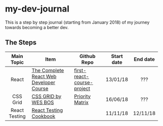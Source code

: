 # my-dev-journal

This is a step by step journal (starting from January 2018) of my journey towards becoming a better dev.

## The Steps

| Main Topic | Item | Github Repo | Start date | End date |
| :------: | ------ | ------ | ------ | :------: |
| React | [The Complete React Web Developer Course](https://completereactcourse.com/) | [first-react-course-project](https://github.com/Kiailandi/first-react-course-project) | 13/01/18 | ??? |
| CSS Grid | [CSS GRID by WES BOS](https://cssgrid.io) | [Priority Matrix](https://github.com/Kiailandi/priority-matrix) | 16/06/18 | ??? |
| React Testing | [React Testing Cookbook](https://egghead.io/courses/react-testing-cookbook) | | 11/11/18 | 12/11/18 |
